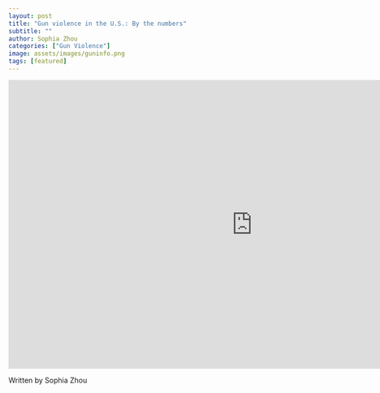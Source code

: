 ```yaml
---
layout: post
title: "Gun violence in the U.S.: By the numbers"
subtitle: ""
author: Sophia Zhou
categories: ["Gun Violence"]
image: assets/images/guninfo.png
tags: [featured]
---
```


<iframe src="https://drive.google.com/file/d/1G2NJMRcPhV1cUfJxzso73HWW_oKL75o_/view?usp=sharing") frameborder="0" width="960" height="569" allowfullscreen="true" mozallowfullscreen="true" webkitallowfullscreen="true"></iframe>

Written by Sophia Zhou
